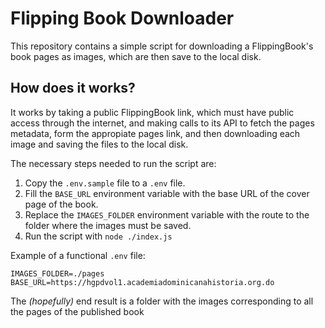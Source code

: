 # Flipping Book Downloader
This repository contains a simple script for downloading a FlippingBook's book pages as images, which are then save to the local disk. 

## How does it works?
It works by taking a public FlippingBook link, which must have public access through the internet, and making calls to its API to fetch the pages metadata, form the appropiate pages link, and then downloading each image and saving the files to the local disk.

The necessary steps needed to run the script are:

1. Copy the `.env.sample` file to a `.env` file.
2. Fill the `BASE_URL` environment variable with the base URL of the cover page of the book.
3. Replace the `IMAGES_FOLDER` environment variable with the route to the folder where the images must be saved.
4. Run the script with `node ./index.js`

Example of a functional `.env` file:
```
IMAGES_FOLDER=./pages
BASE_URL=https://hgpdvol1.academiadominicanahistoria.org.do
```

The _(hopefully)_ end result is a folder with the images corresponding to all the pages of the published book